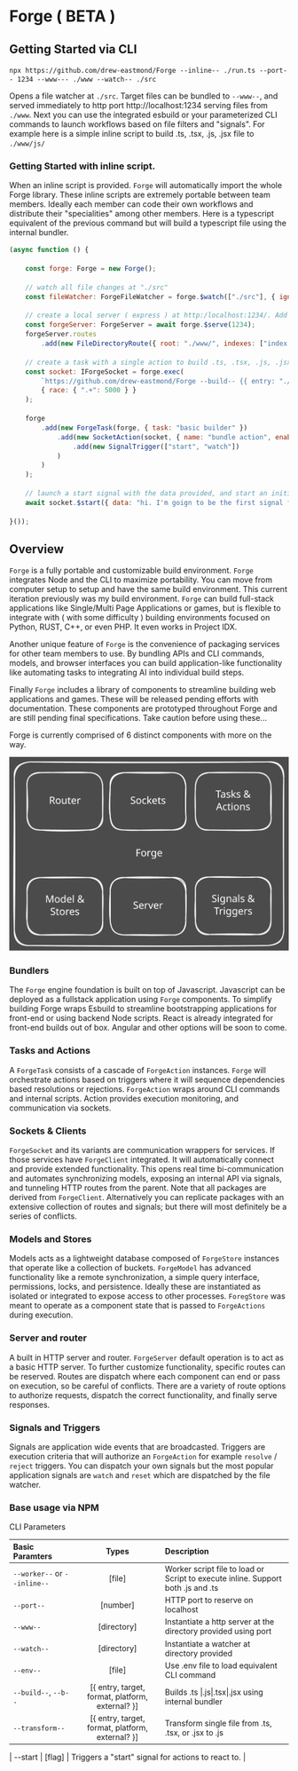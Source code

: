 # Forge ( BETA )

## Getting Started via CLI

```
npx https://github.com/drew-eastmond/Forge --inline-- ./run.ts --port-- 1234 --www--- ./www --watch-- ./src
```

Opens a file watcher at `./src`. Target files can be bundled to `--www--`, and served immediately to http port http://localhost:1234 serving files from `./www`. Next you can use the integrated esbuild or your parameterized CLI commands to launch workflows based on file filters and "signals". For example here is a simple inline script to build .ts, .tsx, .js, .jsx file to `./www/js/`

### Getting Started with inline script.

When an inline script is provided. `Forge` will automatically import the whole Forge library. These inline scripts are extremely portable between team members. Ideally each member can code their own workflows and distribute their "specialities" among other members. Here is a typescript equivalent of the previous command but will build a typescript file using the internal bundler.

```js
(async function () {

    const forge: Forge = new Forge();

    // watch all file changes at "./src"
    const fileWatcher: ForgeFileWatcher = forge.$watch(["./src"], { ignore: [], debounce: 500 });

    // create a local server ( express ) at http:/localhost:1234/. Add an route that map requests to "./www"
    const forgeServer: ForgeServer = await forge.$serve(1234);
    forgeServer.routes
        .add(new FileDirectoryRoute({ root: "./www/", indexes: ["index.html"], resolve: { status: 200, end: true } }));

    // create a task with a single action to build .ts, .tsx, .js, .jsx to "./www/js/"
    const socket: IForgeSocket = forge.exec(
        `https://github.com/drew-eastmond/Forge --build-- {{ entry: "./src", target: "./www/src/", format: "cjs", platform: "node" }}`,
        { race: { ".+": 5000 } }
    );

    forge
        .add(new ForgeTask(forge, { task: "basic builder" })
            .add(new SocketAction(socket, { name: "bundle action", enabled: true }, { data: "some helpful data" })
                .add(new SignalTrigger(["start", "watch"])
            )
        )
    );

    // launch a start signal with the data provided, and start an initial build to update the current project.
    await socket.$start({ data: "hi. I'm goign to be the first signal for you to process." });

}());
```


## Overview

`Forge` is a fully portable and customizable build environment. `Forge` integrates Node and the CLI to maximize portability. You can move from computer setup to setup and have the same build environment. This current iteration previously was my build environment. `Forge` can build full-stack applications like Single/Multi Page Applications or games, but is flexible to integrate with ( with some difficulty ) building environments focused on Python, RUST, C++, or even PHP. It even works in Project IDX.

Another unique feature of `Forge` is the convenience of packaging services for other team members to use. By bundling APIs and CLI commands, models, and browser interfaces you can build application-like functionality like automating tasks to integrating AI into individual build steps.

Finally `Forge` includes a library of components to streamline building web applications and games. These will be released pending efforts with documentation. These components are prototyped throughout Forge and are still pending final specifications. Take caution before using these...


Forge is currently comprised of 6 distinct components with more on the way. 

<picture>
 <source media="(prefers-color-scheme: dark)" srcset="https://github.com/drew-eastmond/Forge/blob/main/docs/forge-overview-dark.svg">
 <source media="(prefers-color-scheme: light)" srcset="https://github.com/drew-eastmond/Forge/blob/main/docs/forge-overview-light.svg">
 <img alt="YOUR-ALT-TEXT" src="https://github.com/drew-eastmond/Forge/blob/main/docs/forge-overview.svg">
</picture>

### Bundlers
The `Forge` engine foundation is built on top of Javascript. Javascript can be deployed as a fullstack application using `Forge` components. To simplify building Forge wraps Esbuild to streamline bootstrapping applications for front-end or using backend Node scripts. React is already integrated for front-end builds out of box. Angular and other options will be soon to come.


### Tasks and Actions
A `ForgeTask` consists of a cascade of `ForgeAction` instances. `Forge` will orchestrate actions based on triggers where it will sequence dependencies based resolutions or rejections. `ForgeAction` wraps around CLI commands and internal scripts. Action provides execution monitoring, and communication via sockets.

### Sockets & Clients
`ForgeSocket` and its variants are communication wrappers for services. If those services have `ForgeClient` integrated. It will automatically connect and provide extended functionality. This opens  real time bi-communication and automates synchronizing models, exposing an internal API via signals, and tunneling HTTP routes from the parent. Note that all packages are derived from `ForgeClient`. Alternatively you can replicate packages with an extensive collection of routes and signals; but there will most definitely be a series of conflicts.

### Models and Stores
Models acts as a lightweight database composed of `ForgeStore` instances that operate like a collection of buckets. `ForgeModel` has advanced functionality like a remote synchronization, a simple query interface, permissions, locks, and persistence. Ideally these are instantiated as isolated or integrated to expose access to other processes. `ForegStore` was meant to operate as a component state that is passed to `ForgeActions` during execution.  

### Server and router
A built in HTTP server and router. `ForgeServer` default operation is to act as a basic HTTP server. To further customize functionality, specific routes can be reserved. Routes are dispatch where each component can end or pass on execution, so be careful of conflicts. There are a variety of route options to authorize requests, dispatch the correct functionality, and finally serve responses.

### Signals and Triggers
Signals are application wide events that are broadcasted. Triggers are execution criteria that will authorize an `ForgeAction` for example `resolve` / `reject` triggers. You can dispatch your own signals but the most popular application signals are `watch` and `reset` which are dispatched by the file watcher.


### Base usage via NPM 


CLI Parameters

| Basic Paramters | Types | Description |
| :---         |     :---:      | :---         |
| `--worker--` or `--inline--`   | [file]     | Worker script file to load or Script to execute inline. Support both .js and .ts    |
| `--port--`     | [number]       | HTTP port to reserve on localhost  |
| `--www--`     | [directory]       | Instantiate a http server at the directory provided using port    |
| `--watch--`     | [directory]       | Instantiate a watcher at directory provided     |
| `--env--`     | [file]       | Use .env file to load equivalent CLI command    |
| `--build--`, `--b--`     | [{ entry, target, format, platform, external? }]       | Builds  .ts \|.js\|.tsx\|.jsx using internal bundler    |
| `--transform--`    | [{ entry, target, format, platform, external? }]       | Transform single file from  .ts, .tsx, or .jsx to .js    |

| --start   | [flag] | Triggers a "start" signal for actions to react to. |